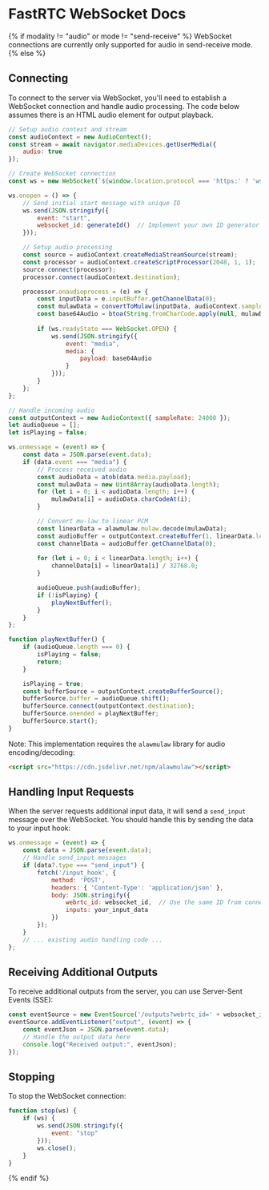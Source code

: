 # FastRTC WebSocket Docs

{% if modality != "audio" or mode != "send-receive" %}
WebSocket connections are currently only supported for audio in send-receive mode.
{% else %}

## Connecting

To connect to the server via WebSocket, you'll need to establish a WebSocket connection and handle audio processing. The code below assumes there is an HTML audio element for output playback.

```js
// Setup audio context and stream
const audioContext = new AudioContext();
const stream = await navigator.mediaDevices.getUserMedia({
    audio: true
});

// Create WebSocket connection
const ws = new WebSocket(`${window.location.protocol === 'https:' ? 'wss:' : 'ws:'}//${window.location.host}/websocket/offer`);

ws.onopen = () => {
    // Send initial start message with unique ID
    ws.send(JSON.stringify({
        event: "start",
        websocket_id: generateId()  // Implement your own ID generator
    }));

    // Setup audio processing
    const source = audioContext.createMediaStreamSource(stream);
    const processor = audioContext.createScriptProcessor(2048, 1, 1);
    source.connect(processor);
    processor.connect(audioContext.destination);

    processor.onaudioprocess = (e) => {
        const inputData = e.inputBuffer.getChannelData(0);
        const mulawData = convertToMulaw(inputData, audioContext.sampleRate);
        const base64Audio = btoa(String.fromCharCode.apply(null, mulawData));
        
        if (ws.readyState === WebSocket.OPEN) {
            ws.send(JSON.stringify({
                event: "media",
                media: {
                    payload: base64Audio
                }
            }));
        }
    };
};

// Handle incoming audio
const outputContext = new AudioContext({ sampleRate: 24000 });
let audioQueue = [];
let isPlaying = false;

ws.onmessage = (event) => {
    const data = JSON.parse(event.data);
    if (data.event === "media") {
        // Process received audio
        const audioData = atob(data.media.payload);
        const mulawData = new Uint8Array(audioData.length);
        for (let i = 0; i < audioData.length; i++) {
            mulawData[i] = audioData.charCodeAt(i);
        }

        // Convert mu-law to linear PCM
        const linearData = alawmulaw.mulaw.decode(mulawData);
        const audioBuffer = outputContext.createBuffer(1, linearData.length, 24000);
        const channelData = audioBuffer.getChannelData(0);
        
        for (let i = 0; i < linearData.length; i++) {
            channelData[i] = linearData[i] / 32768.0;
        }

        audioQueue.push(audioBuffer);
        if (!isPlaying) {
            playNextBuffer();
        }
    }
};

function playNextBuffer() {
    if (audioQueue.length === 0) {
        isPlaying = false;
        return;
    }

    isPlaying = true;
    const bufferSource = outputContext.createBufferSource();
    bufferSource.buffer = audioQueue.shift();
    bufferSource.connect(outputContext.destination);
    bufferSource.onended = playNextBuffer;
    bufferSource.start();
}
```

Note: This implementation requires the `alawmulaw` library for audio encoding/decoding:
```html
<script src="https://cdn.jsdelivr.net/npm/alawmulaw"></script>
```

## Handling Input Requests

When the server requests additional input data, it will send a `send_input` message over the WebSocket. You should handle this by sending the data to your input hook:

```js
ws.onmessage = (event) => {
    const data = JSON.parse(event.data);
    // Handle send_input messages
    if (data?.type === "send_input") {
        fetch('/input_hook', {
            method: 'POST',
            headers: { 'Content-Type': 'application/json' },
            body: JSON.stringify({ 
                webrtc_id: websocket_id,  // Use the same ID from connection
                inputs: your_input_data 
            })
        });
    }
    // ... existing audio handling code ...
};
```

## Receiving Additional Outputs

To receive additional outputs from the server, you can use Server-Sent Events (SSE):

```js
const eventSource = new EventSource('/outputs?webrtc_id=' + websocket_id);
eventSource.addEventListener("output", (event) => {
    const eventJson = JSON.parse(event.data);
    // Handle the output data here
    console.log("Received output:", eventJson);
});
```

## Stopping

To stop the WebSocket connection:

```js
function stop(ws) {
    if (ws) {
        ws.send(JSON.stringify({
            event: "stop"
        }));
        ws.close();
    }
}
```

{% endif %}
